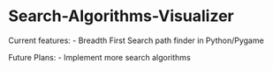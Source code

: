 # Search-Algorithms-Visualizer
Current features:
    - Breadth First Search path finder in Python/Pygame

Future Plans:
    - Implement more search algorithms
